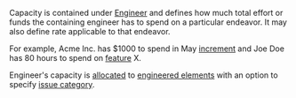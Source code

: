 Capacity is contained under [Engineer](Engineer.html) and defines how much total effort or funds the containing
engineer has to spend on a particular endeavor. It may also define rate applicable to that endeavor.

For example, Acme Inc. has $1000 to spend in May [increment](Increment.html)
and Joe Doe has 80 hours to spend on [feature](Feature.html) X.

Engineer's capacity is [allocated](Allocation.html) to [engineered elements](EngineeredElement.html) with an
option to specify [issue category](IssueCategory.html).
